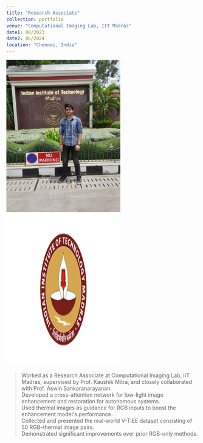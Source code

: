 ```yaml
---
title: "Research Associate"
collection: portfolio
venue: "Computational Imaging Lab, IIT Madras"
date1: 08/2023
date2: 06/2024
location: "Chennai, India"
---
```

   
<img src="/images/iitm.jpeg" width="300" height="400" />
<img src="/images/IITM.png" width="300" height="400" /><br/>

>Worked as a Research Associate at Computational Imaging Lab, IIT Madras, supervised by Prof. Kaushik Mitra, and closely collaborated with Prof. Aswin Sankaranarayanan.  
>Developed a cross-attention network for low-light image enhancement and restoration for autonomous systems.  
>Used thermal images as guidance for RGB inputs to boost the enhancement model's performance.  
>Collected and presented the real-world V-TIEE dataset consisting of 50 RGB–thermal image pairs.  
>Demonstrated significant improvements over prior RGB-only methods.
